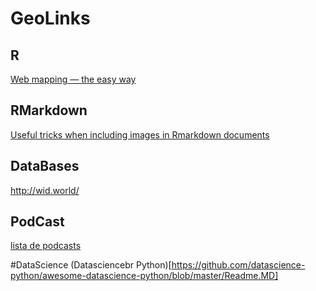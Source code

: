 # GeoLinks

## R  
[Web mapping — the easy way](http://pierreroudier.github.io/teaching/20170626-Pedometrics/20170626-web-vis.html)  

## RMarkdown

[Useful tricks when including images in Rmarkdown documents](http://blog.revolutionanalytics.com/2017/06/rmarkdown-tricks.html)  

## DataBases
http://wid.world/

## PodCast
[lista de podcasts](http://ogilvieira.com.br/awesome-podcasts-br/#/) 


#DataScience 
(Datasciencebr Python)[https://github.com/datascience-python/awesome-datascience-python/blob/master/Readme.MD] 
